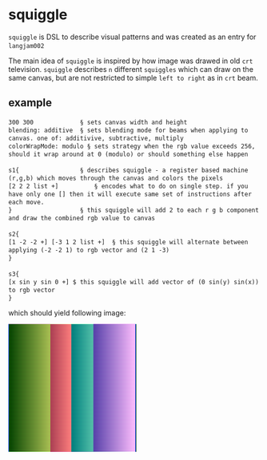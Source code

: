# squiggle

`squiggle` is DSL to describe visual patterns and was created as an entry for `langjam002`

The main idea of `squiggle` is inspired by how image was drawed in old `crt` television.
`squiggle` describes `n` different `squiggles` which can draw on the same canvas, but are not restricted to simple `left to right` as in `crt` beam.

## example

```
300 300             § sets canvas width and height
blending: additive  § sets blending mode for beams when applying to canvas. one of: additivive, subtractive, multiply
colorWrapMode: modulo § sets strategy when the rgb value exceeds 256, should it wrap around at 0 (modulo) or should something else happen

s1{                 § describes squiggle - a register based machine (r,g,b) which moves through the canvas and colors the pixels
[2 2 2 list +]          § encodes what to do on single step. if you have only one [] then it will execute same set of instructions after each move. 
}                   § this squiggle will add 2 to each r g b component and draw the combined rgb value to canvas

s2{
[1 -2 -2 +] [-3 1 2 list +]  § this squiggle will alternate between applying (-2 -2 1) to rgb vector and (2 1 -3)
}

s3{
[x sin y sin 0 +] $ this squiggle will add vector of (0 sin(y) sin(x)) to rgb vector
}
```

which should yield following image:

![example image](output.png)